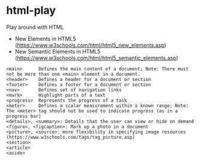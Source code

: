 # html-play
Play around with HTML

* New Elements in HTML5 (https://www.w3schools.com/html/html5_new_elements.asp)
* New Semantic Elements in HTML5 (https://www.w3schools.com/html/html5_semantic_elements.asp)
```
<main>		Defines the main content of a document; Note: There must not be more than one <main> element in a document.
<header>	Defines a header for a document or section
<footer>	Defines a footer for a document or section
<nav>		Defines set of navigation links
<mark>	 	Highlight parts of a text
<progress>	Represents the progress of a task
<meter> 	Defines a scalar measurement within a known range; Note: The <meter> tag should not be used to indicate progress (as in a progress bar)
<details>, <summary>: Details that the user can view or hide on demand
<figure>, <figcaption>: Mark up a photo in a document
<picture>, <source>: more flexibility in specifying image resources (https://www.w3schools.com/tags/tag_picture.asp)
<section>
<article>
<aside>
```
